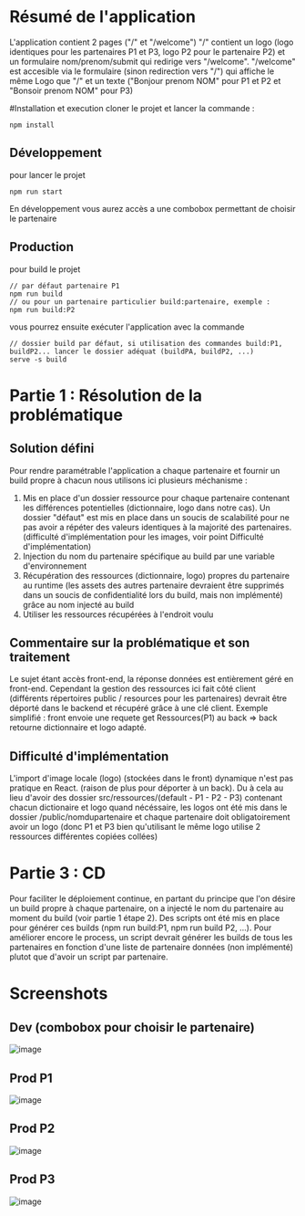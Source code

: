 # Résumé de l'application
L'application contient 2 pages ("/" et "/welcome")
"/" contient un logo (logo identiques pour les partenaires P1 et P3, logo P2 pour le partenaire P2) et un formulaire nom/prenom/submit qui redirige vers "/welcome".
"/welcome" est accesible via le formulaire (sinon redirection vers "/") qui affiche le même Logo que "/" et un texte  ("Bonjour prenom NOM" pour P1 et P2 et "Bonsoir prenom NOM" pour P3)

#Installation et execution
cloner le projet et lancer la commande :
```
npm install
```
## Développement
pour lancer le projet 
```
npm run start
```
En développement vous aurez accès a une combobox permettant de choisir le partenaire

## Production
pour build le projet 
```
// par défaut partenaire P1
npm run build
// ou pour un partenaire particulier build:partenaire, exemple :
npm run build:P2
```
vous pourrez ensuite exécuter l'application avec la commande
```
// dossier build par défaut, si utilisation des commandes build:P1, buildP2... lancer le dossier adéquat (buildPA, buildP2, ...) 
serve -s build
```

# Partie 1 : Résolution de la problématique
## Solution défini
Pour rendre paramétrable l'application a chaque partenaire et fournir un build propre à chacun nous utilisons ici plusieurs méchanisme :
1) Mis en place d'un dossier ressource pour chaque partenaire contenant les différences potentielles (dictionnaire, logo dans notre cas). Un dossier "défaut" est mis en place dans un soucis de scalabilité pour ne pas avoir a répéter des valeurs identiques à la majorité des partenaires. (difficulté d'implémentation pour les images, voir point Difficulté d'implémentation)
2) Injection du nom du partenaire spécifique au build par une variable d'environnement
3) Récupération des ressources (dictionnaire, logo) propres du partenaire au runtime (les assets des autres partenaire devraient être supprimés dans un soucis de confidentialité lors du build, mais non implémenté) grâce au nom injecté au build
4) Utiliser les ressources récupérées à l'endroit voulu

## Commentaire sur la problématique et son traitement
Le sujet étant accès front-end, la réponse données est entièrement géré en front-end. Cependant la gestion des ressources ici fait côté client (différents répertoires public / resources pour les partenaires) devrait être déporté dans le backend et récupéré grâce à une clé client. Exemple simplifié :
front envoie une requete get Ressources(P1) au back => back retourne dictionnaire et logo adapté.

## Difficulté d'implémentation
L'import d'image locale (logo) (stockées dans le front) dynamique n'est pas pratique en React. (raison de plus pour déporter à un back). Du à cela au lieu d'avoir des dossier src/ressources/(default - P1 - P2 - P3) contenant chacun dictionaire et logo quand nécéssaire, les logos ont été mis dans le dossier /public/nomdupartenaire et chaque partenaire doit obligatoirement avoir un logo (donc P1 et P3 bien qu'utilisant le même logo utilise 2 ressources différentes copiées collées)

# Partie 3 : CD
Pour faciliter le déploiement continue, en partant du principe que l'on désire un build propre à chaque partenaire, on a injecté le nom du partenaire au moment du build (voir partie 1 étape 2). Des scripts ont été mis en place pour générer ces builds (npm run build:P1, npm run build P2, ...). Pour améliorer encore le process, un script devrait générer les builds de tous les partenaires en fonction d'une liste de partenaire données (non implémenté) plutot que d'avoir un script par partenaire.


# Screenshots

## Dev (combobox pour choisir le partenaire)
![image](https://user-images.githubusercontent.com/34136072/113478090-e39a4980-9486-11eb-977d-c2ac689dd66c.png)

## Prod P1
![image](https://user-images.githubusercontent.com/34136072/113478048-a5048f00-9486-11eb-8263-3828855e6af5.png)

## Prod P2
![image](https://user-images.githubusercontent.com/34136072/113478066-ba79b900-9486-11eb-91dc-dce2c5fd4dd9.png)

## Prod P3
![image](https://user-images.githubusercontent.com/34136072/113478076-c8c7d500-9486-11eb-8018-3f13e5ac7163.png)



